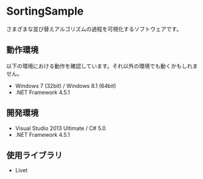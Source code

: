 # SortingSample
さまざまな並び替えアルゴリズムの過程を可視化するソフトウェアです。

## 動作環境
以下の環境における動作を確認しています。それ以外の環境でも動くかもしれません。
* Windows 7 (32bit) / Windows 8.1 (64bit)
* .NET Framework 4.5.1

## 開発環境
* Visual Studio 2013 Ultimate / C# 5.0
* .NET Framework 4.5.1

## 使用ライブラリ
* Livet
